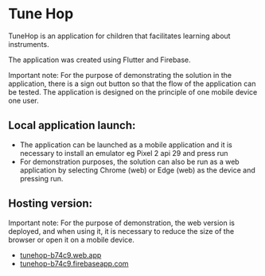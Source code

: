 # Tune Hop

TuneHop is an application for children that facilitates learning about instruments.

The application was created using Flutter and Firebase.

Important note:
For the purpose of demonstrating the solution in the application, there is a sign out button so that the flow of the application can be tested.
The application is designed on the principle of one mobile device one user.

## Local application launch:
- The application can be launched as a mobile application and it is necessary to install an emulator eg Pixel 2 api 29 and press run
- For demonstration purposes, the solution can also be run as a web application by selecting Chrome (web) or Edge (web) as the device and pressing run.

## Hosting version:

Important note: For the purpose of demonstration, the web version is deployed, and when using it, it is necessary to reduce the size of the browser or open it on a mobile device.

- [tunehop-b74c9.web.app](https://tunehop-b74c9.web.app/#/)
- [tunehop-b74c9.firebaseapp.com](https://tunehop-b74c9.firebaseapp.com/#/)
